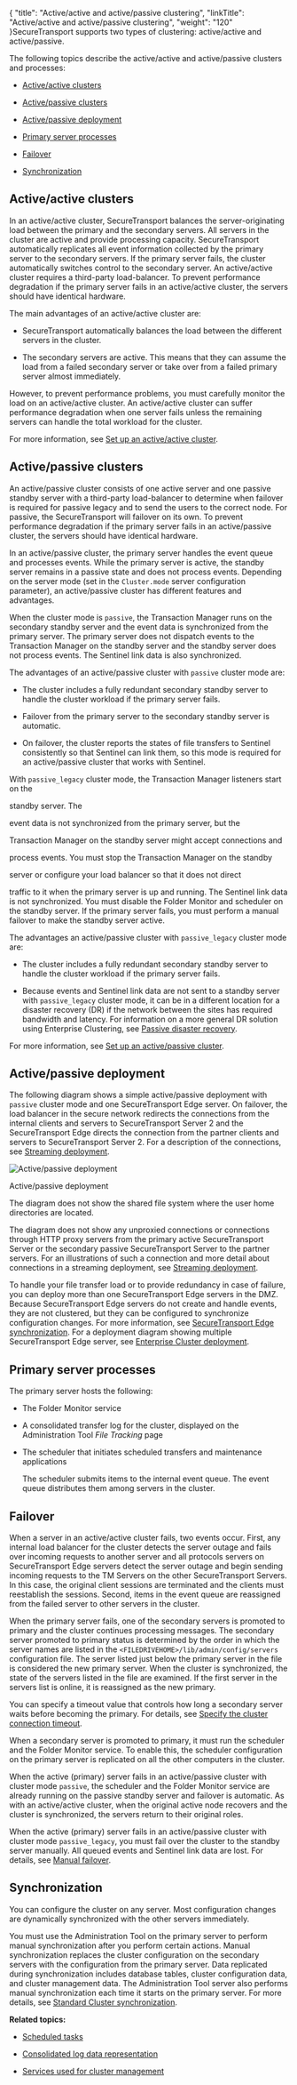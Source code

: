 {
    "title": "Active/active and active/passive clustering",
    "linkTitle": "Active/active and active/passive clustering",
    "weight": "120"
}SecureTransport supports two types of clustering: active/active and active/passive.

The following topics describe the active/active and active/passive clusters and processes:

-   [Active/active clusters](a)
-   [Active/passive clusters](#active_passive)
-   [Active/passive deployment](#active_deploy)
-   [Primary server processes](#primary)
-   [Failover](#failover)
-   [Synchronization](#synchron)

## <span id="Active/a"></span>Active/active clusters

In an active/active cluster, SecureTransport balances the server-originating load between the primary and the secondary servers. All servers in the cluster are active and provide processing capacity. SecureTransport automatically replicates all event information collected by the primary server to the secondary servers. If the primary server fails, the cluster automatically switches control to the secondary server. An active/active cluster requires a third-party load-balancer. To prevent performance degradation if the primary server fails in an active/active cluster, the servers should have identical hardware.

The main advantages of an active/active cluster are:

-   SecureTransport automatically balances the load between the different servers in the cluster.
-   The secondary servers are active. This means that they can assume the load from a failed secondary server or take over from a failed primary server almost immediately.

However, to prevent performance problems, you must carefully monitor the load on an active/active cluster. An active/active cluster can suffer performance degradation when one server fails unless the remaining servers can handle the total workload for the cluster.

For more information, see [Set up an active/active cluster](../../c_st_standardclusterconfiguration/t_st_setup_active-active_cluster).

## <span id="Active_passive"></span>Active/passive clusters

An active/passive cluster consists of one active server and one passive standby server with a third-party load-balancer to determine when failover is required for passive legacy and to send the users to the correct node. For passive, the SecureTransport will failover on its own. To prevent performance degradation if the primary server fails in an active/passive cluster, the servers should have identical hardware.

In an active/passive cluster, the primary server handles the event queue and processes events. While the primary server is active, the standby server remains in a passive state and does not process events. Depending on the server mode (set in the `Cluster.mode` server configuration parameter), an active/passive cluster has different features and advantages.

When the cluster mode is `passive`, the Transaction Manager runs on the secondary standby server and the event data is synchronized from the primary server. The primary server does not dispatch events to the Transaction Manager on the standby server and the standby server does not process events. The Sentinel link data is also synchronized.

The advantages of an active/passive cluster with `passive` cluster mode are:

-   The cluster includes a fully redundant secondary standby server to handle the cluster workload if the primary server fails.
-   Failover from the primary server to the secondary standby server is automatic.
-   On failover, the cluster reports the states of file transfers to Sentinel consistently so that Sentinel can link them, so this mode is required for an active/passive cluster that works with Sentinel.

With `passive_legacy` cluster mode, the Transaction Manager listeners start on the
standby server. The
event data is not synchronized from the primary server, but the
Transaction Manager on the standby server might accept connections and
process events. You must stop the Transaction Manager on the standby
server or configure your load balancer so that it does not direct
traffic to it when the primary server is up and running. The Sentinel link data is not synchronized. You must disable the Folder Monitor and scheduler on the standby server. If the primary server fails, you must perform a manual failover to make the standby server active.

The advantages an active/passive cluster with `passive_legacy` cluster mode are:

-   The cluster includes a fully redundant secondary standby server to handle the cluster workload if the primary server fails.
-   Because events and Sentinel link data are not sent to a standby server with `passive_legacy` cluster mode, it can be in a different location for a disaster recovery (DR) if the network between the sites has required bandwidth and latency. For information on a more general DR solution using Enterprise Clustering, see [Passive disaster recovery](../../../c_st_largeenterpriseclustering/c_st_largeenterpriseclustermodel/c_st_passive_disaster_recovery).

For more information, see [Set up an active/passive cluster](../../c_st_standardclusterconfiguration/t_st_setup_active-passive_cluster).

## <span id="Active_deploy"></span>Active/passive deployment

The following diagram shows a simple active/passive deployment with `passive` cluster mode and one SecureTransport Edge server. On failover, the load balancer in the secure network redirects the connections from the internal clients and servers to SecureTransport Server 2 and the SecureTransport Edge directs the connection from the partner clients and servers to SecureTransport Server 2. For a description of the connections, see [Streaming deployment](../../../c_st_setup/c_st_networkzones/c_st_streaming_deployment).

![Active/passive deployment](STDeployment_ActivePassive.png)

Active/passive deployment

The diagram does not show the shared file system where the user home directories are located.

The diagram does not show any unproxied connections or connections through HTTP proxy servers from the primary active SecureTransport Server or the secondary passive SecureTransport Server to the partner servers. For an illustrations of such a connection and more detail about connections in a streaming deployment, see [Streaming deployment](../../../c_st_setup/c_st_networkzones/c_st_streaming_deployment).

To handle your file transfer load or to provide redundancy in case of failure, you can deploy more than one SecureTransport Edge servers in the DMZ. Because SecureTransport Edge servers do not create and handle events, they are not clustered, but they can be configured to synchronize configuration changes. For more information, see [SecureTransport Edge synchronization](../../../c_st_edge_sync). For a deployment diagram showing multiple SecureTransport Edge server, see [Enterprise Cluster deployment](../../../c_st_largeenterpriseclustering/c_st_largeenterpriseclustermodel/c_st_large_enterprise_cluster_deployment).

## <span id="Primary"></span>Primary server processes

The primary server hosts the following:

-   The Folder Monitor service
-   A consolidated transfer log for the cluster, displayed on the Administration Tool *File Tracking* page
-   The scheduler that initiates scheduled transfers and maintenance applications  
    The scheduler submits items to the internal event queue. The event queue distributes them among servers in the cluster.

## <span id="Failover"></span>Failover

When a server in an active/active cluster fails, two events occur. First, any internal load balancer for the cluster detects the server outage and fails over incoming requests to another server and all protocols servers on SecureTransport Edge servers detect the server outage and begin sending incoming requests to the TM Servers on the other SecureTransport Servers. In this case, the original client sessions are terminated and the clients must reestablish the sessions. Second, items in the event queue are reassigned from the failed server to other servers in the cluster.

When the primary server fails, one of the secondary servers is promoted to primary and the cluster continues processing messages. The secondary server promoted to primary status is determined by the order in which the server names are listed in the `<FILEDRIVEHOME>/lib/admin/config/servers` configuration file. The server listed just below the primary server in the file is considered the new primary server. When the cluster is synchronized, the state of the servers listed in the file are examined. If the first server in the servers list is online, it is reassigned as the new primary.

You can specify a timeout value that controls how long a secondary server waits before becoming the primary. For details, see [Specify the cluster connection timeout](../../c_st_standardclusterconfiguration/t_st_specify_cluster_connection_timeout).

When a secondary server is promoted to primary, it must run the scheduler and the Folder Monitor service. To enable this, the scheduler configuration on the primary server is replicated on all the other computers in the cluster.

When the active (primary) server fails in an active/passive cluster with cluster mode `passive`, the scheduler and the Folder Monitor service are already running on the passive standby server and failover is automatic. As with an active/active cluster, when the original active node recovers and the cluster is synchronized, the servers return to their original roles.

When the active (primary) server fails in an active/passive cluster with cluster mode `passive_legacy`, you must fail over the cluster to the standby server manually. All queued events and Sentinel link data are lost. For details, see [Manual failover](../../c_st_managestandardcluster/t_st_manage_active-passive_cluster).

## <span id="Synchron"></span>Synchronization

You can configure the cluster on any server. Most configuration changes are dynamically synchronized with the other servers immediately.

You must use the Administration Tool on the primary server to perform manual synchronization after you perform certain actions. Manual synchronization replaces the cluster configuration on the secondary servers with the configuration from the primary server. Data replicated during synchronization includes database tables, cluster configuration data, and cluster management data. The Administration Tool server also performs manual synchronization each time it starts on the primary server. For more details, see [Standard Cluster synchronization](../../c_st_managestandardcluster/c_st_standard_cluster_synchronization).

**Related topics:**

-   [Scheduled tasks](../c_st_scheduled_tasks)
-   [Consolidated log data representation](../c_st_consolidated_log_data_representation)
-   [Services used for cluster management](../c_st_services_used_for_cluster_management)
